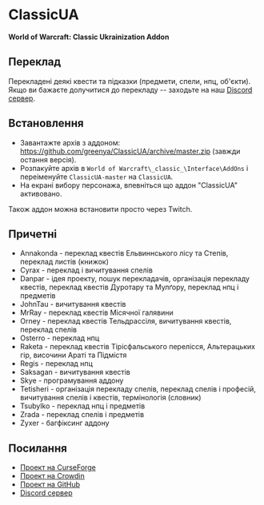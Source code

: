 # ClassicUA
**World of Warcraft: Classic Ukrainization Addon**

## Переклад

Перекладені деякі квести та підказки (предмети, спели, нпц, об'єкти). Якщо ви бажаєте долучитися до перекладу -- заходьте на наш [Discord сервер](https://discord.gg/u4vjQ3u).

## Встановлення

* Завантажте архів з аддоном: https://github.com/greenya/ClassicUA/archive/master.zip (завжди остання версія).
* Розпакуйте архів в `World of Warcraft\_classic_\Interface\AddOns` і переіменуйте `ClassicUA-master` на `ClassicUA`.
* На екрані вибору персонажа, впевніться що аддон "ClassicUA" активовано.

Також аддон можна встановити просто через Twitch.

## Причетні

* Annakonda - переклад квестів Ельвиннського лісу та Степів, переклад листів (книжок)
* Cyrax - переклад і вичитування спелів
* Danpar - ідея проекту, пошук перекладачів, організація перекладу квестів, переклад квестів Дуротару та Мулґору, переклад нпц і предметів
* JohnTau - вичитування квестів
* MrRay - переклад квестів Місячної галявини
* Orney - переклад квестів Тельдрассіля, вичитування квестів, переклад спелів
* Osterro - переклад нпц
* Raketa - переклад квестів Тірісфальського перелісся, Альтерацьких гір, височини Араті та Підмістя
* Regis - переклад нпц
* Saksagan - вичитування квестів
* Skye - програмування аддону
* Tetisheri - організація перекладу спелів, переклад спелів і професій, вичитування спелів і квестів, термінологія (словник)
* Tsubylko - переклад нпц і предметів
* Zrada - переклад спелів і предметів
* Zyxer - багфіксинг аддону

## Посилання

* [Проект на CurseForge](https://www.curseforge.com/wow/addons/classicua)
* [Проект на Crowdin](https://crowdin.com/project/classicua)
* [Проект на GitHub](https://github.com/greenya/ClassicUA)
* [Discord сервер](https://discord.gg/u4vjQ3u)
